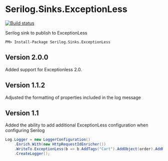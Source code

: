 Serilog.Sinks.ExceptionLess
===========================

[![Build status](https://ci.appveyor.com/api/projects/status/bvmfe8muijhgkb9j?svg=true)](https://ci.appveyor.com/project/serilog/serilog-sinks-exceptionless)

Serilog sink to publish to ExceptionLess

```
PM> Install-Package Serilog.Sinks.ExceptionLess
```
Version 2.0.0
-------------
Added support for Exceptionless 2.0.

Version 1.1.2
-------------
Adjusted the formatting of properties included in the log message

Version 1.1
-----------
Added the ability to add additional ExceptionLess configuration when configuring Serilog

```csharp
Log.Logger = new LoggerConfiguration()
    .Enrich.With(new HttpRequestIdEnricher())
    .WriteTo.ExceptionLess(b => b.AddTags("Cart").AddObject(order).AddRequestInfo())
    .CreateLogger();
```
